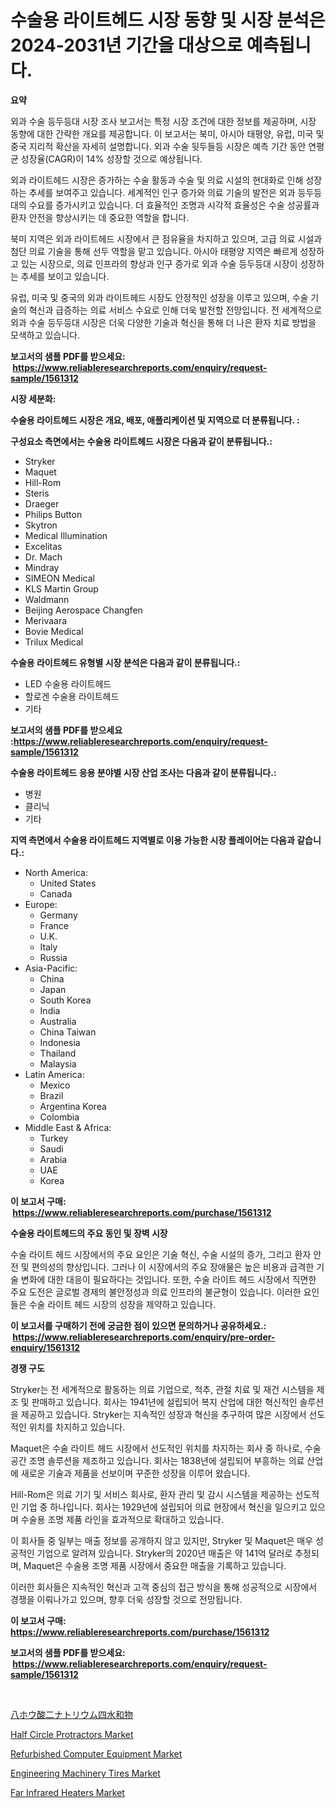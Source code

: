 <p><h1>수술용 라이트헤드 시장 동향 및 시장 분석은 2024-2031년 기간을 대상으로 예측됩니다.</h1></p><p><strong>요약</strong></p>
<p><p>외과 수술 등두등대 시장 조사 보고서는 특정 시장 조건에 대한 정보를 제공하며, 시장 동향에 대한 간략한 개요를 제공합니다. 이 보고서는 북미, 아시아 태평양, 유럽, 미국 및 중국 지리적 확산을 자세히 설명합니다. 외과 수술 뒷두들등 시장은 예측 기간 동안 연평균 성장율(CAGR)이 14% 성장할 것으로 예상됩니다.</p><p>외과 라이트헤드 시장은 증가하는 수술 활동과 수술 및 의료 시설의 현대화로 인해 성장하는 추세를 보여주고 있습니다. 세계적인 인구 증가와 의료 기술의 발전은 외과 등두등대의 수요를 증가시키고 있습니다. 더 효율적인 조명과 시각적 효율성은 수술 성공률과 환자 안전을 향상시키는 데 중요한 역할을 합니다.</p><p>북미 지역은 외과 라이트헤드 시장에서 큰 점유율을 차지하고 있으며, 고급 의료 시설과 첨단 의료 기술을 통해 선두 역할을 맡고 있습니다. 아시아 태평양 지역은 빠르게 성장하고 있는 시장으로, 의료 인프라의 향상과 인구 증가로 외과 수술 등두등대 시장이 성장하는 추세를 보이고 있습니다.</p><p>유럽, 미국 및 중국의 외과 라이트헤드 시장도 안정적인 성장을 이루고 있으며, 수술 기술의 혁신과 급증하는 의료 서비스 수요로 인해 더욱 발전할 전망입니다. 전 세계적으로 외과 수술 등두등대 시장은 더욱 다양한 기술과 혁신을 통해 더 나은 환자 치료 방법을 모색하고 있습니다.</p></p>
<p><strong>보고서의 샘플 PDF를 받으세요: &nbsp;<a href="https://www.reliableresearchreports.com/enquiry/request-sample/1561312">https://www.reliableresearchreports.com/enquiry/request-sample/1561312</a></strong></p>
<p><strong>시장 세분화:</strong></p>
<p><strong> 수술용 라이트헤드 시장은 개요, 배포, 애플리케이션 및 지역으로 더 분류됩니다. :</strong></p>
<p><strong>구성요소 측면에서는 수술용 라이트헤드 시장은 다음과 같이 분류됩니다.:</strong></p>
<p><ul><li>Stryker</li><li>Maquet</li><li>Hill-Rom</li><li>Steris</li><li>Draeger</li><li>Philips Button</li><li>Skytron</li><li>Medical Illumination</li><li>Excelitas</li><li>Dr. Mach</li><li>Mindray</li><li>SIMEON Medical</li><li>KLS Martin Group</li><li>Waldmann</li><li>Beijing Aerospace Changfen</li><li>Merivaara</li><li>Bovie Medical</li><li>Trilux Medical</li></ul></p>
<p><strong> 수술용 라이트헤드 유형별 시장 분석은 다음과 같이 분류됩니다.:</strong></p>
<p><ul><li>LED 수술용 라이트헤드</li><li>할로겐 수술용 라이트헤드</li><li>기타</li></ul></p>
<p><strong>보고서의 샘플 PDF를 받으세요 :<a href="https://www.reliableresearchreports.com/enquiry/request-sample/1561312">https://www.reliableresearchreports.com/enquiry/request-sample/1561312</a></strong></p>
<p><strong> 수술용 라이트헤드 응용 분야별 시장 산업 조사는 다음과 같이 분류됩니다.:</strong></p>
<p><ul><li>병원</li><li>클리닉</li><li>기타</li></ul></p>
<p><strong>지역 측면에서 수술용 라이트헤드 지역별로 이용 가능한 시장 플레이어는 다음과 같습니다.:</strong></p>
<p><ul>
    <li>
        North America:
        <ul>
            <li>United States</li>
            <li>Canada</li>
        </ul>
    </li>
    <li>
        Europe:
        <ul>
            <li>Germany</li>
            <li>France</li>
            <li>U.K.</li>
            <li>Italy</li>
            <li>Russia</li>
        </ul>
    </li>
    <li>
        Asia-Pacific:
        <ul>
            <li>China</li>
            <li>Japan</li>
            <li>South Korea</li>
            <li>India</li>
            <li>Australia</li>
            <li>China Taiwan</li>
            <li>Indonesia</li>
            <li>Thailand</li>
            <li>Malaysia</li>
        </ul>
    </li>
    <li>
        Latin America:
        <ul>
            <li>Mexico</li>
            <li>Brazil</li>
            <li>Argentina Korea</li>
            <li>Colombia</li>
        </ul>
    </li>
    <li>
        Middle East & Africa:
        <ul>
            <li>Turkey</li>
            <li>Saudi</li>
            <li>Arabia</li>
            <li>UAE</li>
            <li>Korea</li>
        </ul>
    </li>
    </ul></p>
<p><strong>이 보고서 구매: &nbsp;<a href="https://www.reliableresearchreports.com/purchase/1561312">https://www.reliableresearchreports.com/purchase/1561312</a></strong></p>
<p><strong>수술용 라이트헤드의 주요 동인 및 장벽 시장</strong></p>
<p><p>수술 라이트 헤드 시장에서의 주요 요인은 기술 혁신, 수술 시설의 증가, 그리고 환자 안전 및 편의성의 향상입니다. 그러나 이 시장에서의 주요 장애물은 높은 비용과 급격한 기술 변화에 대한 대응이 필요하다는 것입니다. 또한, 수술 라이트 헤드 시장에서 직면한 주요 도전은 글로벌 경제의 불안정성과 의료 인프라의 불균형이 있습니다. 이러한 요인들은 수술 라이트 헤드 시장의 성장을 제약하고 있습니다.</p></p>
<p><strong>이 보고서를 구매하기 전에 궁금한 점이 있으면 문의하거나 공유하세요.: &nbsp;<a href="https://www.reliableresearchreports.com/enquiry/pre-order-enquiry/1561312">https://www.reliableresearchreports.com/enquiry/pre-order-enquiry/1561312</a></strong></p>
<p><strong>경쟁 구도</strong></p>
<p><p>Stryker는 전 세계적으로 활동하는 의료 기업으로, 척추, 관절 치료 및 재건 시스템을 제조 및 판매하고 있습니다. 회사는 1941년에 설립되어 복지 산업에 대한 혁신적인 솔루션을 제공하고 있습니다. Stryker는 지속적인 성장과 혁신을 추구하여 많은 시장에서 선도적인 위치를 차지하고 있습니다.</p><p>Maquet은 수술 라이트 헤드 시장에서 선도적인 위치를 차지하는 회사 중 하나로, 수술 공간 조명 솔루션을 제조하고 있습니다. 회사는 1838년에 설립되어 부흥하는 의료 산업에 새로운 기술과 제품을 선보이며 꾸준한 성장을 이루어 왔습니다.</p><p>Hill-Rom은 의료 기기 및 서비스 회사로, 환자 관리 및 감시 시스템을 제공하는 선도적인 기업 중 하나입니다. 회사는 1929년에 설립되어 의료 현장에서 혁신을 일으키고 있으며 수술용 조명 제품 라인을 효과적으로 확대하고 있습니다.</p><p>이 회사들 중 일부는 매출 정보를 공개하지 않고 있지만, Stryker 및 Maquet은 매우 성공적인 기업으로 알려져 있습니다. Stryker의 2020년 매출은 약 141억 달러로 추정되며, Maquet은 수술용 조명 제품 시장에서 중요한 매출을 기록하고 있습니다.</p><p>이러한 회사들은 지속적인 혁신과 고객 중심의 접근 방식을 통해 성공적으로 시장에서 경쟁을 이뤄나가고 있으며, 향후 더욱 성장할 것으로 전망됩니다.</p></p>
<p><strong>이 보고서 구매: &nbsp; <a href="https://www.reliableresearchreports.com/purchase/1561312">https://www.reliableresearchreports.com/purchase/1561312</a></strong></p>
<p><strong>보고서의 샘플 PDF를 받으세요: &nbsp;<a href="https://www.reliableresearchreports.com/enquiry/request-sample/1561312">https://www.reliableresearchreports.com/enquiry/request-sample/1561312</a></strong><strong></strong></p>
<p>&nbsp;</p>
<p><p><a href="https://github.com/schmahlson/Market-Research-Report-List-1/blob/main/85773726744.md">八ホウ酸二ナトリウム四水和物</a></p><p><a href="https://github.com/luckyshygirl/Market-Research-Report-List-3/blob/main/half-circle-protractors-market.md">Half Circle Protractors Market</a></p><p><a href="https://issuu.com/reportprime-2/docs/refurbished-computer-equipment-market-size-2030.pp">Refurbished Computer Equipment Market</a></p><p><a href="https://unruly-ladybug-44b.notion.site/Engineering-Machinery-Tires-Market-Size-Evaluating-its-Market-Trends-Growth-and-Projections-2024--1abbda5ffb0e445eabf57edb3d81f505">Engineering Machinery Tires Market</a></p><p><a href="https://view.publitas.com/reportprime-1/far-infrared-heaters-market-research-report-the-key-to-successful-business-strategy-forecasted-for-period-from-2024-2031/">Far Infrared Heaters Market</a></p></p>